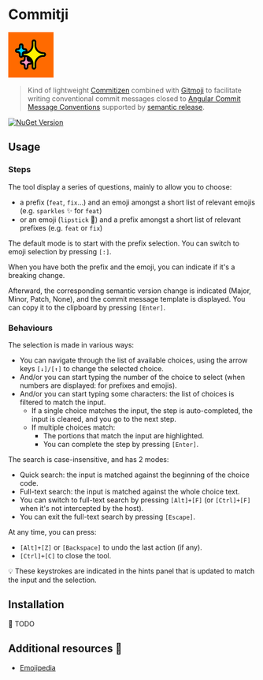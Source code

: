 # Commitji

![Commitji](Commitji.png)

> Kind of lightweight [Commitizen](https://commitizen.github.io/cz-cli/) combined with [Gitmoji](https://gitmoji.dev/)
> to facilitate writing conventional commit messages closed to [Angular Commit Message Conventions](https://github.com/angular/angular/blob/main/contributing-docs/commit-message-guidelines.md)
> supported by [semantic release](https://semantic-release.gitbook.io/semantic-release).

[![NuGet Version](https://img.shields.io/nuget/v/Commitji)](https://www.nuget.org/packages/Commitji)

## Usage

### Steps

The tool display a series of questions, mainly to allow you to choose:

- a prefix (`feat`, `fix`...) and an emoji amongst a short list of relevant emojis (e.g. `sparkles` ✨ for `feat`)
- or an emoji (`lipstick` 💄) and a prefix amongst a short list of relevant prefixes (e.g. `feat` or `fix`)

The default mode is to start with the prefix selection. You can switch to emoji selection by pressing `[:]`.

When you have both the prefix and the emoji, you can indicate if it's a breaking change.

Afterward, the corresponding semantic version change is indicated (Major, Minor, Patch, None),
and the commit message template is displayed. You can copy it to the clipboard by pressing `[Enter]`.

### Behaviours

The selection is made in various ways:

- You can navigate through the list of available choices, using the arrow keys `[↓]/[↑]` to change the selected choice.
- And/or you can start typing the number of the choice to select (when numbers are displayed: for prefixes and emojis).
- And/or you can start typing some characters: the list of choices is filtered to match the input.
  - If a single choice matches the input, the step is auto-completed, the input is cleared, and you go to the next step.
  - If multiple choices match:
    - The portions that match the input are highlighted.
    - You can complete the step by pressing `[Enter]`.

The search is case-insensitive, and has 2 modes:

- Quick search: the input is matched against the beginning of the choice code.
- Full-text search: the input is matched against the whole choice text.
- You can switch to full-text search by pressing `[Alt]+[F]` (or `[Ctrl]+[F]` when it's not intercepted by the host).
- You can exit the full-text search by pressing `[Escape]`.

At any time, you can press:

- `[Alt]+[Z]` or `[Backspace]` to undo the last action (if any).
- `[Ctrl]+[C]` to close the tool.

💡 These keystrokes are indicated in the hints panel that is updated to match the input and the selection.

## Installation

🚧 TODO

## Additional resources 🔗

- [Emojipedia](https://emojipedia.org/)